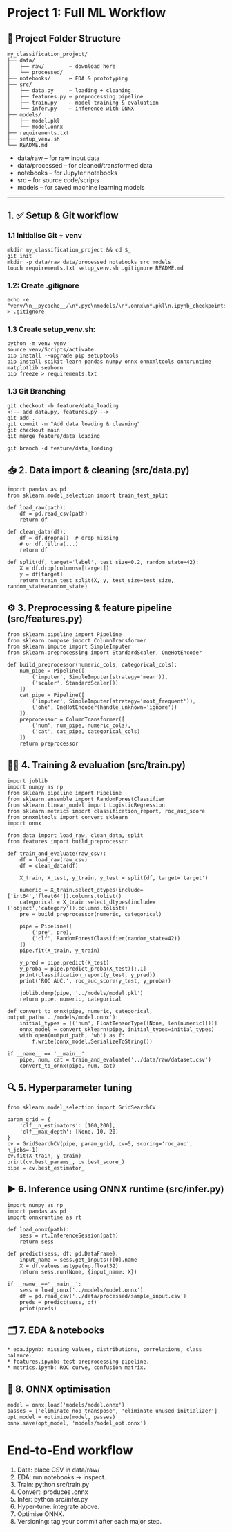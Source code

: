 # Project 1: Full ML Workflow

## 📁 Project Folder Structure
    my_classification_project/
    ├── data/
    │   ├── raw/        ← download here
    │   └── processed/
    ├── notebooks/      ← EDA & prototyping
    ├── src/
    │   ├── data.py     ← loading + cleaning
    │   ├── features.py ← preprocessing pipeline
    │   ├── train.py    ← model training & evaluation
    │   └── infer.py    ← inference with ONNX
    ├── models/
    │   ├── model.pkl
    │   └── model.onnx
    ├── requirements.txt
    ├── setup_venv.sh
    └── README.md

* data/raw – for raw input data
* data/processed – for cleaned/transformed data
* notebooks – for Jupyter notebooks
* src – for source code/scripts
* models – for saved machine learning models

<hr>

## 1. ✅ Setup & Git workflow
### 1.1 Initialise Git + venv
    mkdir my_classification_project && cd $_
    git init
    mkdir -p data/raw data/processed notebooks src models
    touch requirements.txt setup_venv.sh .gitignore README.md

<!-- Use touch setup_venv.sh only if you want to create an empty script file to edit later.
        Use bash setup_venv.sh  when you have a completed script ready and want to run it to perform the setup tasks 
        (e.g., create venv, install packages). -->

<!-- You need to create the setup_venv.sh script manually 
    (or via a command like your cat << EOF), 
    it is not created automatically by python -m venv. 
    python -m venv only creates the virtual environment folder (venv/), not any setup scripts.-->

### 1.2: Create .gitignore
    echo -e "venv/\n__pycache__/\n*.pyc\nmodels/\n*.onnx\n*.pkl\n.ipynb_checkpoints/\ndata/processed/" > .gitignore

### 1.3 Create setup_venv.sh:
<!--    touch setup_venv.sh 
or 
        cat << EOF > setup_venv.sh 
        > python -m venv venv .....
        ....
        > EOF    → this acts as end of text - save and exit CLI

-->
    python -m venv venv
    source venv/Scripts/activate
    pip install --upgrade pip setuptools
    pip install scikit-learn pandas numpy onnx onnxmltools onnxruntime matplotlib seaborn
    pip freeze > requirements.txt

### 1.3 Git Branching
    git checkout -b feature/data_loading
    <!-- add data.py, features.py -->
    git add .
    git commit -m "Add data loading & cleaning"
    git checkout main
    git merge feature/data_loading
<!-- deletes the local branch only if it has been merged. -->
    git branch -d feature/data_loading          


## 📥 2. Data import & cleaning (src/data.py)
<!-- src/data.py -->
    import pandas as pd
    from sklearn.model_selection import train_test_split

    def load_raw(path):
        df = pd.read_csv(path)
        return df

    def clean_data(df):
        df = df.dropna()  # drop missing
        # or df.fillna(...)
        return df

    def split(df, target='label', test_size=0.2, random_state=42):
        X = df.drop(columns=[target])
        y = df[target]
        return train_test_split(X, y, test_size=test_size, random_state=random_state)


## ⚙️ 3. Preprocessing & feature pipeline (src/features.py)
<!-- src/features.py -->
    from sklearn.pipeline import Pipeline
    from sklearn.compose import ColumnTransformer
    from sklearn.impute import SimpleImputer
    from sklearn.preprocessing import StandardScaler, OneHotEncoder

    def build_preprocessor(numeric_cols, categorical_cols):
        num_pipe = Pipeline([
            ('imputer', SimpleImputer(strategy='mean')),
            ('scaler', StandardScaler())
        ])
        cat_pipe = Pipeline([
            ('imputer', SimpleImputer(strategy='most_frequent')),
            ('ohe', OneHotEncoder(handle_unknown='ignore'))
        ])
        preprocessor = ColumnTransformer([
            ('num', num_pipe, numeric_cols),
            ('cat', cat_pipe, categorical_cols)
        ])
        return preprocessor


## 🏋️‍♂️ 4. Training & evaluation (src/train.py)
<!-- src/train.py -->
    import joblib
    import numpy as np
    from sklearn.pipeline import Pipeline
    from sklearn.ensemble import RandomForestClassifier
    from sklearn.linear_model import LogisticRegression
    from sklearn.metrics import classification_report, roc_auc_score
    from onnxmltools import convert_sklearn
    import onnx

    from data import load_raw, clean_data, split
    from features import build_preprocessor

    def train_and_evaluate(raw_csv):
        df = load_raw(raw_csv)
        df = clean_data(df)

        X_train, X_test, y_train, y_test = split(df, target='target')

        numeric = X_train.select_dtypes(include=['int64','float64']).columns.tolist()
        categorical = X_train.select_dtypes(include=['object','category']).columns.tolist()
        pre = build_preprocessor(numeric, categorical)

        pipe = Pipeline([
            ('pre', pre),
            ('clf', RandomForestClassifier(random_state=42))
        ])
        pipe.fit(X_train, y_train)

        y_pred = pipe.predict(X_test)
        y_proba = pipe.predict_proba(X_test)[:,1]
        print(classification_report(y_test, y_pred))
        print('ROC AUC:', roc_auc_score(y_test, y_proba))

        joblib.dump(pipe, '../models/model.pkl')
        return pipe, numeric, categorical

    def convert_to_onnx(pipe, numeric, categorical, output_path='../models/model.onnx'):
        initial_types = [('num', FloatTensorType([None, len(numeric)]))]
        onnx_model = convert_sklearn(pipe, initial_types=initial_types)
        with open(output_path, 'wb') as f:
            f.write(onnx_model.SerializeToString())

    if __name__ == '__main__':
        pipe, num, cat = train_and_evaluate('../data/raw/dataset.csv')
        convert_to_onnx(pipe, num, cat)


## 🔍 5. Hyperparameter tuning
<!-- Use GridSearchCV inside pipeline before .fit(): -->
    from sklearn.model_selection import GridSearchCV

    param_grid = {
        'clf__n_estimators': [100,200],
        'clf__max_depth': [None, 10, 20]
    }
    cv = GridSearchCV(pipe, param_grid, cv=5, scoring='roc_auc', n_jobs=-1)
    cv.fit(X_train, y_train)
    print(cv.best_params_, cv.best_score_)
    pipe = cv.best_estimator_


## ▶️ 6. Inference using ONNX runtime (src/infer.py)
<!-- src/infer.py -->
    import numpy as np
    import pandas as pd
    import onnxruntime as rt

    def load_onnx(path):
        sess = rt.InferenceSession(path)
        return sess

    def predict(sess, df: pd.DataFrame):
        input_name = sess.get_inputs()[0].name
        X = df.values.astype(np.float32)
        return sess.run(None, {input_name: X})

    if __name__=='__main__':
        sess = load_onnx('../models/model.onnx')
        df = pd.read_csv('../data/processed/sample_input.csv')
        preds = predict(sess, df)
        print(preds)


## 🗂️ 7. EDA & notebooks
<!-- In notebooks/, include: -->

    * eda.ipynb: missing values, distributions, correlations, class balance.
    * features.ipynb: test preprocessing pipeline.
    * metrics.ipynb: ROC curve, confusion matrix.


## 🧠 8. ONNX optimisation
<!-- You can use onnxoptimizer to strip unused nodes: -->
    model = onnx.load('models/model.onnx')
    passes = ['eliminate_nop_transpose', 'eliminate_unused_initializer']
    opt_model = optimize(model, passes)
    onnx.save(opt_model, 'models/model_opt.onnx')


# End‑to‑End workflow
1. Data: place CSV in data/raw/
2. EDA: run notebooks → inspect.
3. Train: python src/train.py
4. Convert: produces .onnx
5. Infer: python src/infer.py
6. Hyper‑tune: integrate above.
7. Optimise ONNX.
8. Versioning: tag your commit after each major step.